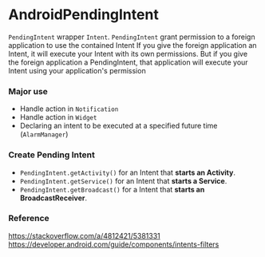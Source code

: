 # AndroidPendingIntent

`PendingIntent` wrapper `Intent`.  `PendingIntent` grant permission to a foreign application to use the contained Intent
If you give the foreign application an Intent, it will execute your Intent with its own permissions. But if you give the foreign application a PendingIntent, that application will execute your Intent using your application's permission

### Major use
- Handle action in `Notification`
- Handle action in `Widget`
- Declaring an intent to be executed at a specified future time (`AlarmManager`)

### Create Pending Intent
- `PendingIntent.getActivity()` for an Intent that **starts an Activity**.
- `PendingIntent.getService()` for an Intent that **starts a Service**.
- `PendingIntent.getBroadcast()` for a Intent that **starts an BroadcastReceiver**.

### Reference
https://stackoverflow.com/a/4812421/5381331  
https://developer.android.com/guide/components/intents-filters